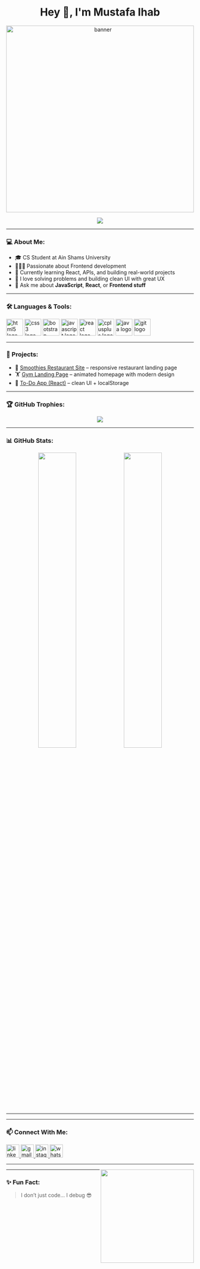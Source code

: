 <h1 align="center">Hey 👋, I'm Mustafa Ihab</h1>

<p align="center">
  <img src="https://images.unsplash.com/photo-1555066931-4365d14bab8c?fit=crop&w=1000&q=80" alt="banner" width="100%" height="500px" />
</p>

<p align="center">
  <img src="https://readme-typing-svg.herokuapp.com?color=%237F3FBF&size=25&center=true&vCenter=true&lines=Frontend+Developer;React+%7C+JavaScript+Lover;Problem+Solver+%7C+Team+Player" />
</p>

---

### 💻 About Me:

- 🎓 CS Student at Ain Shams University  
- 👨🏻‍💻 Passionate about Frontend development  
- 🌱 Currently learning React, APIs, and building real-world projects  
- 🧠 I love solving problems and building clean UI with great UX  
- 💬 Ask me about **JavaScript**, **React**, or **Frontend stuff**

---

### 🛠️ Languages & Tools:

<div align="left">
  <img src="https://cdn.jsdelivr.net/gh/devicons/devicon/icons/html5/html5-original.svg" height="45" alt="html5 logo" />
  <img src="https://cdn.jsdelivr.net/gh/devicons/devicon/icons/css3/css3-original.svg" height="45" alt="css3 logo" />
  <img src="https://cdn.jsdelivr.net/gh/devicons/devicon/icons/bootstrap/bootstrap-original.svg" height="45" alt="bootstrap logo" />
  <img src="https://cdn.jsdelivr.net/gh/devicons/devicon/icons/javascript/javascript-original.svg" height="45" alt="javascript logo" />
  <img src="https://cdn.jsdelivr.net/gh/devicons/devicon/icons/react/react-original.svg" height="45" alt="react logo" />
  <img src="https://cdn.jsdelivr.net/gh/devicons/devicon/icons/cplusplus/cplusplus-original.svg" height="45" alt="cplusplus logo" />
  <img src="https://cdn.jsdelivr.net/gh/devicons/devicon/icons/java/java-original.svg" height="45" alt="java logo" />
  <img src="https://cdn.jsdelivr.net/gh/devicons/devicon/icons/git/git-original.svg" height="45" alt="git logo" />
</div>

---

### 🚀 Projects:

- 🍔 [Smoothies Restaurant Site](https://mustafaihab99.github.io/SmoothiesRestaurant/) – responsive restaurant landing page  
- 🏋️ [Gym Landing Page](https://mustafaihab99.github.io/mygym/) – animated homepage with modern design  
- 📝 [To-Do App (React)](https://github.com/Mustafaihab99/ToDoApp/) – clean UI + localStorage  

---

### 🏆 GitHub Trophies:

<p align="center">
  <img src="https://github-profile-trophy.vercel.app/?username=Mustafaihab99&theme=dracula&row=1&column=6" />
</p>

---

### 📊 GitHub Stats:

<div align="center">
  <img src="https://github-readme-stats.vercel.app/api?username=Mustafaihab99&show_icons=true&theme=dracula" width="45%" />
  <img src="https://github-readme-streak-stats.herokuapp.com?user=Mustafaihab99&theme=dracula" width="45%" />
</div>

---

---

### 📫 Connect With Me:

<div align="left">
  <a href="https://www.linkedin.com/in/mustafa-ihab-5b501a2a9" target="_blank">
    <img src="https://img.shields.io/static/v1?message=LinkedIn&logo=linkedin&label=&color=0077B5&logoColor=white&labelColor=&style=flat" height="35" alt="linkedin logo"  />
  </a>
  <a href="mailto:mustafaihab9@gmail.com" target="_blank">
    <img src="https://img.shields.io/static/v1?message=Gmail&logo=gmail&label=&color=D14836&logoColor=white&labelColor=&style=flat" height="35" alt="gmail logo"  />
  </a>
  <a href="https://www.instagram.com/mustafa_lhab.9" target="_blank">
    <img src="https://img.shields.io/static/v1?message=Instagram&logo=instagram&label=&color=E4405F&logoColor=white&labelColor=&style=flat" height="35" alt="instagram logo"  />
  </a>
  <a href="https://wa.me/2001095921933" target="_blank">
    <img src="https://img.shields.io/static/v1?message=Whatsapp&logo=whatsapp&label=&color=25D366&logoColor=white&labelColor=&style=flat" height="35" alt="whatsapp logo"  />
  </a>
</div>

---

<img align="right" height="250" src="https://camo.githubusercontent.com/7cab7453b50c32be4c3605a42cb5e509644666999796555e759d06a9facf6b4a/68747470733a2f2f63646e2e6472696262626c652e636f6d2f75736572732f323133313939332f73637265656e73686f74732f343934383733362f74686f75676874776f726b732d6769665f6472696262626c652e676966"  />

---

### ✨ Fun Fact:
> I don’t just code... I debug 😎
